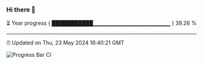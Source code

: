 ### Hi there 👋

⏳ Year progress { ███████████▁▁▁▁▁▁▁▁▁▁▁▁▁▁▁▁▁▁▁ } 39.26 %

---

⏰ Updated on Thu, 23 May 2024 16:40:21 GMT

![Progress Bar CI](https://github.com/IshwaranRudhara/GIT-ACTION/workflows/Progress%20Bar%20CI/badge.svg)
